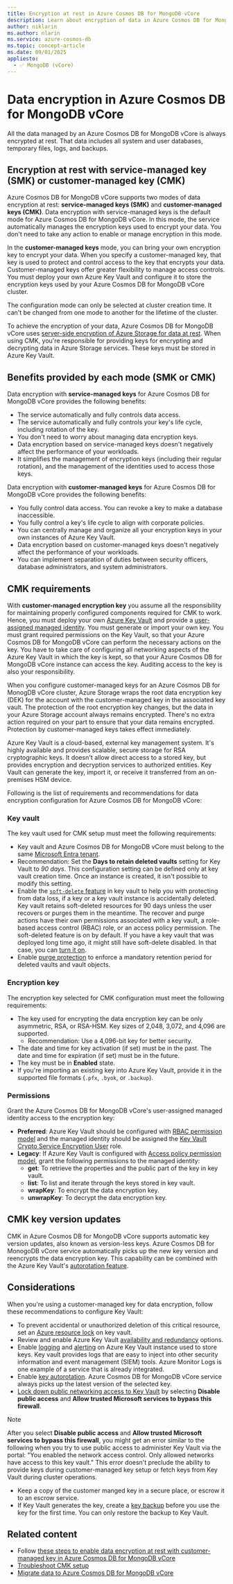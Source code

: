 ```yaml
---
title: Encryption at rest in Azure Cosmos DB for MongoDB vCore
description: Learn about encryption of data in Azure Cosmos DB for MongoDB vCore databases using service-managed and customer-managed encryption keys.
author: niklarin
ms.author: nlarin
ms.service: azure-cosmos-db
ms.topic: concept-article
ms.date: 09/01/2025
appliesto:
  - ✅ MongoDB (vCore)
---
```


# Data encryption in Azure Cosmos DB for MongoDB vCore

All the data managed by an Azure Cosmos DB for MongoDB vCore is always encrypted at rest. That data includes all system and user databases, temporary files, logs, and backups.

## Encryption at rest with service-managed key (SMK) or customer-managed key (CMK)

Azure Cosmos DB for MongoDB vCore supports two modes of data encryption at rest: **service-managed keys (SMK)** and **customer-managed keys (CMK)**. Data encryption with service-managed keys is the default mode for Azure Cosmos DB for MongoDB vCore. In this mode, the service automatically manages the encryption keys used to encrypt your data. You don't need to take any action to enable or manage encryption in this mode.

In the **customer-managed keys** mode, you can bring your own encryption key to encrypt your data. When you specify a customer-managed key, that key is used to protect and control access to the key that encrypts your data. Customer-managed keys offer greater flexibility to manage access controls. You must deploy your own Azure Key Vault and configure it to store the encryption keys used by your Azure Cosmos DB for MongoDB vCore cluster.

The configuration mode can only be selected at cluster creation time. It can't be changed from one mode to another for the lifetime of the cluster.

To achieve the encryption of your data, Azure Cosmos DB for MongoDB vCore uses [server-side encryption of Azure Storage for data at rest](/azure/virtual-machines/disk-encryption). When using CMK, you're responsible for providing keys for encrypting and decrypting data in Azure Storage services. These keys must be stored in Azure Key Vault. 

## Benefits provided by each mode (SMK or CMK)

Data encryption with **service-managed keys** for Azure Cosmos DB for MongoDB vCore provides the following benefits:
- The service automatically and fully controls data access.
- The service automatically and fully controls your key's life cycle, including rotation of the key.
- You don't need to worry about managing data encryption keys.
- Data encryption based on service-managed keys doesn't negatively affect the performance of your workloads.
- It simplifies the management of encryption keys (including their regular rotation), and the management of the identities used to access those keys.

Data encryption with **customer-managed keys** for Azure Cosmos DB for MongoDB vCore provides the following benefits:
- You fully control data access. You can revoke a key to make a database inaccessible.
- You fully control a key's life cycle to align with corporate policies.
- You can centrally manage and organize all your encryption keys in your own instances of Azure Key Vault.
- Data encryption based on customer-managed keys doesn't negatively affect the performance of your workloads.
- You can implement separation of duties between security officers, database administrators, and system administrators.

## CMK requirements

With **customer-managed encryption key** you assume all the responsibility for maintaining properly configured components required for CMK to work. Hence, you must deploy your own [Azure Key Vault](/azure/key-vault/general/basic-concepts) and provide a [user-assigned managed identity](/entra/identity/managed-identities-azure-resources/overview#managed-identity-types). You must generate or import your own key. You must grant required permissions on the Key Vault, so that your Azure Cosmos DB for MongoDB vCore can perform the necessary actions on the key. You have to take care of configuring all networking aspects of the Azure Key Vault in which the key is kept, so that your Azure Cosmos DB for MongoDB vCore instance can access the key. Auditing access to the key is also your responsibility. 

When you configure customer-managed keys for an Azure Cosmos DB for MonogDB vCore cluster, Azure Storage wraps the root data encryption key (DEK) for the account with the customer-managed key in the associated key vault. The protection of the root encryption key changes, but the data in your Azure Storage account always remains encrypted. There's no extra action required on your part to ensure that your data remains encrypted. Protection by customer-managed keys takes effect immediately.

Azure Key Vault is a cloud-based, external key management system. It's highly available and provides scalable, secure storage for RSA cryptographic keys. It doesn't allow direct access to a stored key, but provides encryption and decryption services to authorized entities. Key Vault can generate the key, import it, or receive it transferred from an on-premises HSM device.

Following is the list of requirements and recommendations for data encryption configuration for Azure Cosmos DB for MongoDB vCore:

### **Key vault**

The key vault used for CMK setup must meet the following requirements:

  - Key vault and Azure Cosmos DB for MongoDB vCore must belong to the same [Microsoft Entra tenant](/entra/identity-platform/developer-glossary#tenant).
  - Recommendation: Set the **Days to retain deleted vaults** setting for Key Vault to *90 days*. This configuration setting can be defined only at key vault creation time. Once an instance is created, it isn't possible to modify this setting.
  - Enable the [`soft-delete` feature](/azure/key-vault/general/soft-delete-overview) in key vault to help you with protecting from data loss, if a key or a key vault instance is accidentally deleted. Key vault retains soft-deleted resources for 90 days unless the user recovers or purges them in the meantime. The recover and purge actions have their own permissions associated with a key vault, a role-based access control (RBAC) role, or an access policy permission. The soft-deleted feature is on by default. If you have a key vault that was deployed long time ago, it might still have soft-delete disabled. In that case, you can [turn it on](/azure/key-vault/general/soft-delete-overview#supporting-interfaces).
  - Enable [purge protection](/azure/key-vault/general/best-practices#turn-on-data-protection-for-your-vault) to enforce a mandatory retention period for deleted vaults and vault objects.

### **Encryption key**

The encryption key selected for CMK configuration must meet the following requirements:

  - The key used for encrypting the data encryption key can be only asymmetric, RSA, or RSA-HSM. Key sizes of 2,048, 3,072, and 4,096 are supported. 
      - Recommendation: Use a 4,096-bit key for better security.
  - The date and time for key activation (if set) must be in the past. The date and time for expiration (if set) must be in the future.
  - The key must be in **Enabled** state.
  - If you're importing an existing key into Azure Key Vault, provide it in the supported file formats (`.pfx`, `.byok`, or `.backup`).

### **Permissions**

Grant the Azure Cosmos DB for MongoDB vCore's user-assigned managed identity access to the encryption key:
  - **Preferred**: Azure Key Vault should be configured with [RBAC permission model](/azure/key-vault/general/rbac-guide) and the managed identity should be assigned the [Key Vault Crypto Service Encryption User](/azure/key-vault/general/rbac-guide#azure-built-in-roles-for-key-vault-data-plane-operations) role.
  - **Legacy**: If Azure Key Vault is configured with [Access policy permission model](/azure/key-vault/general/assign-access-policy), grant the following permissions to the managed identity:
    - **get**: To retrieve the properties and the public part of the key in key vault.
    - **list**: To list and iterate through the keys stored in key vault.
    - **wrapKey**: To encrypt the data encryption key.
    - **unwrapKey**: To decrypt the data encryption key.

## CMK key version updates

CMK in Azure Cosmos DB for MongoDB vCore supports automatic key version updates, also known as version-less keys. Azure Cosmos DB for MonogoDB vCore service automatically picks up the new key version and reencrypts the data encryption key. This capability can be combined with the Azure Key Vault's [autorotation feature](/azure/key-vault/keys/how-to-configure-key-rotation).

## Considerations

When you're using a customer-managed key for data encryption, follow these recommendations to configure Key Vault:
- To prevent accidental or unauthorized deletion of this critical resource, set an [Azure resource lock](/azure/azure-resource-manager/management/lock-resources) on key vault.
- Review and enable Azure Key Vault [availability and redundancy](/azure/key-vault/general/disaster-recovery-guidance) options.
- Enable [logging](/azure/key-vault/general/howto-logging) and [alerting](/azure/key-vault/general/alert) on Azure Key Vault instance used to store keys. Key vault provides logs that are easy to inject into other security information and event management (SIEM) tools. Azure Monitor Logs is one example of a service that is already integrated.
- Enable [key autorotation](/azure/key-vault/keys/how-to-configure-key-rotation). Azure Cosmos DB for MongoDB vCore service always picks up the latest version of the selected key. 
- [Lock down public networking access to Key Vault](/azure/key-vault/general/secure-key-vault#network-security) by selecting **Disable public access** and **Allow trusted Microsoft services to bypass this firewall**.

> [!NOTE]  
> After you select **Disable public access** and **Allow trusted Microsoft services to bypass this firewall**, you might get an error similar to the following when you try to use public access to administer Key Vault via the portal: "You enabled the network access control. Only allowed networks have access to this key vault." This error doesn't preclude the ability to provide keys during customer-managed key setup or fetch keys from Key Vault during cluster operations.

- Keep a copy of the customer manged key in a secure place, or escrow it to an escrow service.
- If Key Vault generates the key, create a [key backup](/azure/key-vault/general/backup) before you use the key for the first time. You can only restore the backup to Key Vault.

## Related content

- Follow [these steps to enable data encryption at rest with customer-managed key in Azure Cosmos DB for MongoDB vCore](./how-to-data-encryption.md)
- [Troubleshoot CMK setup](./how-to-database-encryption-troubleshooting.md)
- [Migrate data to Azure Cosmos DB for MongoDB vCore](./migration-options.md)